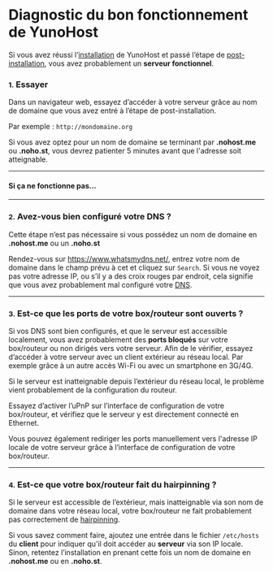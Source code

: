 # Diagnostic du bon fonctionnement de YunoHost

Si vous avez réussi l’[installation](/install_fr) de YunoHost et passé l’étape de [post-installation](/postinstall_fr), vous avez probablement un **serveur fonctionnel**.

### <small>1.</small> Essayer

Dans un navigateur web, essayez d’accéder à votre serveur grâce au nom de domaine que vous avez entré à l’étape de post-installation.

Par exemple : `http://mondomaine.org`

<div class="alert alert-warning">
Si vous avez optez pour un nom de domaine se terminant par <b>.nohost.me</b> ou <b>.noho.st</b>, vous devrez patienter 5 minutes avant que l'adresse soit atteignable.
</div>

---

#### Si ça ne fonctionne pas…

---

### <small>2.</small> Avez-vous bien configuré votre DNS ?

<div class="alert alert-info">
Cette étape n’est pas nécessaire si vous possédez un nom de domaine en <b>.nohost.me</b> ou un <b>.noho.st</b>
</div>

Rendez-vous sur https://www.whatsmydns.net/, entrez votre nom de domaine dans le champ prévu à cet et cliquez sur `Search`. Si vous ne voyez pas votre adresse IP, ou s’il y a des croix rouges par endroit, cela signifie que vous avez probablement mal configuré votre [DNS](/dns_fr).

---

### <small>3.</small> Est-ce que les ports de votre box/routeur sont ouverts ?

Si vos DNS sont bien configurés, et que le serveur est accessible localement, vous avez probablement des **ports bloqués** sur votre box/routeur ou non dirigés vers votre serveur.
Afin de le vérifier, essayez d’accéder à votre serveur avec un client extérieur au réseau local. Par exemple grâce à un autre accès Wi-Fi ou avec un smartphone en 3G/4G.

Si le serveur est inatteignable depuis l’extérieur du réseau local, le problème vient probablement de la configuration du routeur.

<div class="alert alert-info">
Essayez d’activer l’uPnP sur l’interface de configuration de votre box/routeur, et vérifiez que le serveur y est directement connecté en Ethernet.
<p>
Vous pouvez également rediriger les ports manuellement vers l'adresse IP locale de votre serveur grâce à l’interface de configuration de votre box/routeur.
</p>
</div>

---

### <small>4.</small> Est-ce que votre box/routeur fait du hairpinning ?

Si le serveur est accessible de l’extérieur, mais inatteignable via son nom de domaine dans votre réseau local, votre box/routeur ne fait probablement pas correctement de <a href="http://fr.wikipedia.org/wiki/Hairpinning" target="_blank">hairpinning</a>.

Si vous savez comment faire, ajoutez une entrée dans le fichier `/etc/hosts` du **client** pour indiquer qu'il doit accéder au **serveur** via son IP locale. Sinon, retentez l’installation en prenant cette fois un nom de domaine en **.nohost.me** ou en **.noho.st**.